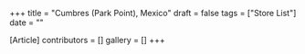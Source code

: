 +++
title = "Cumbres (Park Point), Mexico"
draft = false
tags = ["Store List"]
date = ""

[Article]
contributors = []
gallery = []
+++